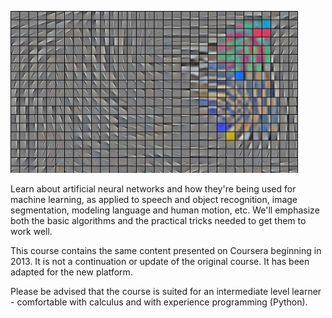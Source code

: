 ![CoverPhoto](neural-nets.png)

Learn about artificial neural networks and how they're being used for machine learning, as applied to speech and object recognition, image segmentation, modeling language and human motion, etc. We'll emphasize both the basic algorithms and the practical tricks needed to get them to work well.

This course contains the same content presented on Coursera beginning in 2013. It is not a continuation or update of the original course. It has been adapted for the new platform.

Please be advised that the course is suited for an intermediate level learner - comfortable with calculus and with experience programming (Python).
